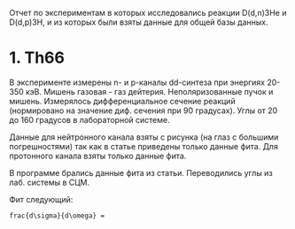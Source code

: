 Отчет по экспериментам в которых исследовались реакции D(d,n)3He и D(d,p)3H,
и из которых были взяты данные для общей базы данных.

# 1. Th66
В эксперименте измерены n- и p-каналы dd-синтеза при энергиях 20-350 кэВ. 
Мишень газовая - газ дейтерия. Неполяризованные пучок и мишень. 
Измерялось дифференциальное сечение реакций (нормировано на значение диф. сечения при 90 градусах).
Углы от 20 до 160 градусов в лабораторной системе. 

Данные для нейтронного канала взяты с рисунка (на глаз с большими погрешностями) так как в статье приведены только данные фита.
Для протонного канала взяты только данные фита.

В программе брались данные фита из статьи. Переводились углы из лаб. системы в СЦМ.

Фит следующий:
```
frac{d\sigma}{d\omega} = 
```
